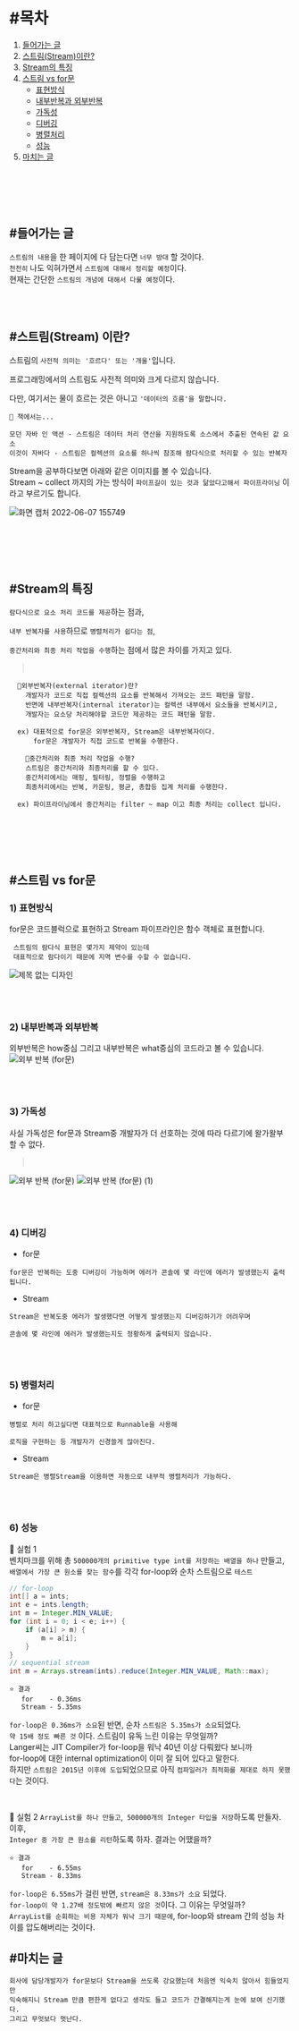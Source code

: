 # #목차
1. [들어가는 글](들어가는-글)
2. [스트림(Stream)이란?](#스트림stream-이란)
3. [Stream의 특징](#stream의-특징)
4. [스트림 vs for문](#스트림-vs-for문)
    - [표현방식](#1-표현방식)
    - [내부반복과 외부반복](#2-내부반복과-외부반복)
    - [가독성](#3-가독성)
    - [디버깅](#4-디버깅)
    - [병렬처리](#5-병렬처리)
    - [성능](#6-성능)
5. [마치는 글](#마치는-글)


<br>
<br>
<br>
<br>

## #들어가는 글
`스트림의 내용`을 한 페이지에 다 담는다면 `너무 방대` 할 것이다.  
`천천히` 나도 익혀가면서 `스트림에 대해서 정리할 예정`이다.  
현재는 간단한 `스트림의 개념에 대해서 다룰 예정`이다.  

<br>
<br>


## #스트림(Stream) 이란?
스트림의 `사전적 의미는 '흐르다' 또는 '개울'`입니다.  

프로그래밍에서의 스트림도 사전적 의미와 크게 다르지 않습니다.  

다만, 여기서는 물이 흐르는 것은 아니고 `'데이터의 흐름'을 말합니다.`

 ``` 
 📍 책에서는...  
   
모던 자바 인 액션 - 스트림은 데이터 처리 연산을 지원하도록 소스에서 추출된 연속된 값 요소  
이것이 자바다 - 스트림은 컬렉션의 요소를 하나씩 참조해 람다식으로 처리할 수 있는 반복자  
```

Stream을 공부하다보면 아래와 같은 이미지를 볼 수 있습니다.  
Stream ~ collect 까지의 가는 방식이 `파이프길이 있는 것과 닮았다고해서 파이프라이닝` 이라고 부르기도 합니다.  

![화면 캡처 2022-06-07 155749](https://user-images.githubusercontent.com/81284265/172315922-5200f6d9-cb12-4127-8a52-fc49d04e418d.png)


<br>
<br>
<br>
<br>



## #Stream의 특징 
`람다식으로 요소 처리 코드를 제공`하는 점과,  

`내부 반복자를 사용`하므로 `병렬처리가 쉽다는 점`,  

`중간처리와 최종 처리 작업을 수행`하는 점에서 많은 차이를 가지고 있다.
> &nbsp;
```
  📍외부반복자(external iterator)란?
	개발자가 코드로 직접 컬렉션의 요소를 반복해서 가져오는 코드 패턴을 말함. 
	반면에 내부반복자(internal iterator)는 컬렉션 내부에서 요소들을 반복시키고,
	개발자는 요소당 처리해야할 코드만 제공하는 코드 패턴을 말함. 
 
  ex) 대표적으로 for문은 외부반복자, Stream은 내부반복자이다. 
      for문은 개발자가 직접 코드로 반복을 수행한다.
  
	📍중간처리와 최종 처리 작업을 수행?
	스트림은 중간처리와 최종처리를 할 수 있다. 
	중간처리에서는 매핑, 필터링, 정렬을 수행하고
	최종처리에서는 반복, 카운팅, 평균, 총합등 집계 처리를 수행한다. 
  
  ex) 파이프라이닝에서 중간처리는 filter ~ map 이고 최종 처리는 collect 입니다.
```


<br>
<br>
<br>
<br>


## #스트림 vs for문

### 1) 표현방식
for문은 코드블럭으로 표현하고 Stream 파이프라인은 함수 객체로 표현합니다. 
```
 스트림의 람다식 표현은 몇가지 제약이 있는데 
 대표적으로 람다이기 때문에 지역 변수를 수할 수 없습니다.
```
![제목 없는 디자인](https://user-images.githubusercontent.com/81284265/172322713-9da0efb6-2415-44b7-bc28-38db36fbceac.png)

<br>
<br>


### 2) 내부반복과 외부반복 
외부반복은 how중심 그리고 내부반복은 what중심의 코드라고 볼 수 있습니다.  
![외부 반복 (for문)](https://user-images.githubusercontent.com/81284265/172324446-fe4c01f3-1fef-4e42-aba0-f356437c6107.png)

<br>
<br>


### 3) 가독성
사실 가독성은 for문과 Stream중 개발자가 더 선호하는 것에 따라 다르기에 왈가왈부 할 수 없다. 
> &nbsp;   

![외부 반복 (for문)](https://user-images.githubusercontent.com/81284265/172326172-a9bb9c52-2216-4121-9648-2467a4a70e96.png)
![외부 반복 (for문) (1)](https://user-images.githubusercontent.com/81284265/172326176-59a799ea-9747-4ee8-95a0-482a9ca59569.png)

<br>
<br>


### 4) 디버깅
- for문  

```
for문은 반복하는 도중 디버깅이 가능하며 에러가 콘솔에 몇 라인에 에러가 발생했는지 출력 됩니다.
```
- Stream   

```
Stream은 반복도중 에러가 발생했다면 어떻게 발생했는지 디버깅하기가 어려우며 

콘솔에 몇 라인에 에러가 발생했는지도 정황하게 출력되지 않습니다.
```  

<br>
<br>


### 5) 병렬처리

- for문  

```
병렬로 처리 하고싶다면 대표적으로 Runnable을 사용해 

로직을 구현하는 등 개발자가 신경쓸게 많아진다.
```
- Stream   

```
Stream은 병렬Stream을 이용하면 자동으로 내부적 병렬처리가 가능하다.
```  

<br>
<br>


### 6) 성능
📍 실험 1  
벤치마크를 위해 총 `500000개의 primitive type int를 저장하는 배열을 하나` 만들고,   
`배열에서 가장 큰 원소를 찾는 함수`를 각각 for-loop와 순차 스트림으로 `테스트`

```java
// for-loop
int[] a = ints;
int e = ints.length;
int m = Integer.MIN_VALUE;
for (int i = 0; i < e; i++) {
    if (a[i] > m) {
        m = a[i];
    }
}
// sequential stream
int m = Arrays.stream(ints).reduce(Integer.MIN_VALUE, Math::max);
```
```
⭐️ 결과
   for    - 0.36ms  
   Stream - 5.35ms
```  
 `for-loop은 0.36ms가 소요`된 반면, 순차 `스트림은 5.35ms가 소요`되었다.  
 `약 15배 정도 빠른 것` 이다. 스트림이 유독 느린 이유는 무엇일까?   
 Langer씨는 JIT Compiler가 for-loop을 워낙 40년 이상 다뤄왔다 보니까   
 for-loop에 대한 internal optimization이 이미 잘 되어 있다고 말한다.   
 하지만 `스트림은 2015년 이후에 도입`되었으므로 아직 `컴파일러가 최적화를 제대로 하지 못했다`는 것이다.

<br>



📍 실험 2
`ArrayList를 하나 만들고`,` 500000개의 Integer 타입을 저장`하도록 만들자. 이후,   
`Integer 중 가장 큰 원소를 리턴`하도록 하자. 결과는 어땠을까?
```
⭐️ 결과
   for    - 6.55ms  
   Stream - 8.33ms
```  

`for-loop은 6.55ms`가 걸린 반면, `stream은 8.33ms가 소요` 되었다.  
`for-loop이 약 1.27배 정도밖에 빠르지 않은 것`이다. 그 이유는 무엇일까?   
`ArrayList를 순회하는 비용 자체가 워낙 크기 때문에`, for-loop와 stream 간의 성능 차이를 압도해버리는 것이다.


## #마치는 글
```
회사에 담당개발자가 for문보다 Stream을 쓰도록 강요했는데 처음엔 익숙치 않아서 힘들었지만
익숙해지니 Stream 만큼 편한게 없다고 생각도 들고 코드가 간결해지는게 눈에 보여 신기했다.
그리고 무엇보다 멋난다. 
```
